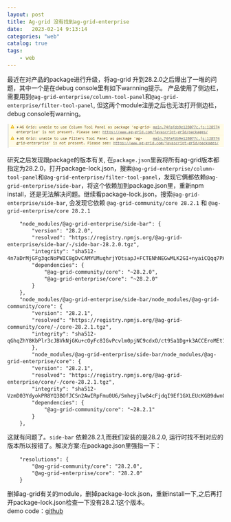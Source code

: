 ```yaml
---
layout: post
title: Ag-grid 没有找到ag-grid-enterprise
date:   2023-02-14 9:13:14
categories: "web"
catalog: true
tags: 
    - web
---
```


最近在对产品的package进行升级，将ag-grid 升到28.2.0之后爆出了一堆的问题，其中一个是在debug console里有如下warnning提示。
产品使用了侧边栏，需要用到`@ag-grid-enterprise/column-tool-panel`和`@ag-grid-enterprise/filter-tool-panel`, 但这两个module注册之后也无法打开侧边栏，debug console有warning。  

![img](https://github.com/kerwenzhang/kerwenzhang.github.io/blob/master/_posts/image/aggrid1.png?raw=true)  

研究之后发现跟package的版本有关, 在`package.json`里我将所有ag-grid版本都指定为28.2.0，打开package-lock.json，搜索`@ag-grid-enterprise/column-tool-panel`和`@ag-grid-enterprise/filter-tool-panel`，发现它俩都依赖`@ag-grid-enterprise/side-bar`，将这个依赖加到package.json里，重新npm install，还是无法解决问题。继续看package-lock.json，搜索`@ag-grid-enterprise/side-bar`, 会发现它依赖 `@ag-grid-community/core 28.2.1` 和 `@ag-grid-enterprise/core 28.2.1`

        "node_modules/@ag-grid-enterprise/side-bar": {
            "version": "28.2.0",
            "resolved": "https://registry.npmjs.org/@ag-grid-enterprise/side-bar/-/side-bar-28.2.0.tgz",
            "integrity": "sha512-4n7aDrMjGFg3qcNoPWIC8gDvCAMYUMuqhrjYOtsapJ+FCTENhNEGwMLK2GI+nyaiCQqq7PAhPoDN6hLVwy5xJQ==",
            "dependencies": {
                "@ag-grid-community/core": "~28.2.0",
                "@ag-grid-enterprise/core": "~28.2.0"
            }
        },
        "node_modules/@ag-grid-enterprise/side-bar/node_modules/@ag-grid-community/core": {
            "version": "28.2.1",
            "resolved": "https://registry.npmjs.org/@ag-grid-community/core/-/core-28.2.1.tgz",
            "integrity": "sha512-qGhqZhY8KbPlr3cJBVkNjGKu+cOyFc8IGvPcvlm0pjNC9cdxO/ct9Sa1Dg+k3ACCEroMEt1apBvnoOgurpvewQ=="
            },
            "node_modules/@ag-grid-enterprise/side-bar/node_modules/@ag-grid-enterprise/core": {
            "version": "28.2.1",
            "resolved": "https://registry.npmjs.org/@ag-grid-enterprise/core/-/core-28.2.1.tgz",
            "integrity": "sha512-VzmD03YdyokPR8YQ3BOfJCSn2AwIRpFmu0U6/Smheyjlw84cFjdqI9Ef1GXLEUcKGB9dwnQESEfq9gIckwHcug==",
            "dependencies": {
                "@ag-grid-community/core": "~28.2.1"
            }
        },

这就有问题了。`side-bar` 依赖28.2.1,而我们安装的是28.2.0, 运行时找不到对应的版本所以报错了。解决方案:在package.json里强指一下：  

        "resolutions": {
            "@ag-grid-community/core": "28.2.0",
            "@ag-grid-enterprise/core": "28.2.0"
        }

删掉ag-grid有关的module，删掉package-lock.json，重新install一下,之后再打开package-lock.json检查一下没有28.2.1这个版本。  
demo code：[github](https://github.com/kerwenzhang/ag-grid-demo)  
